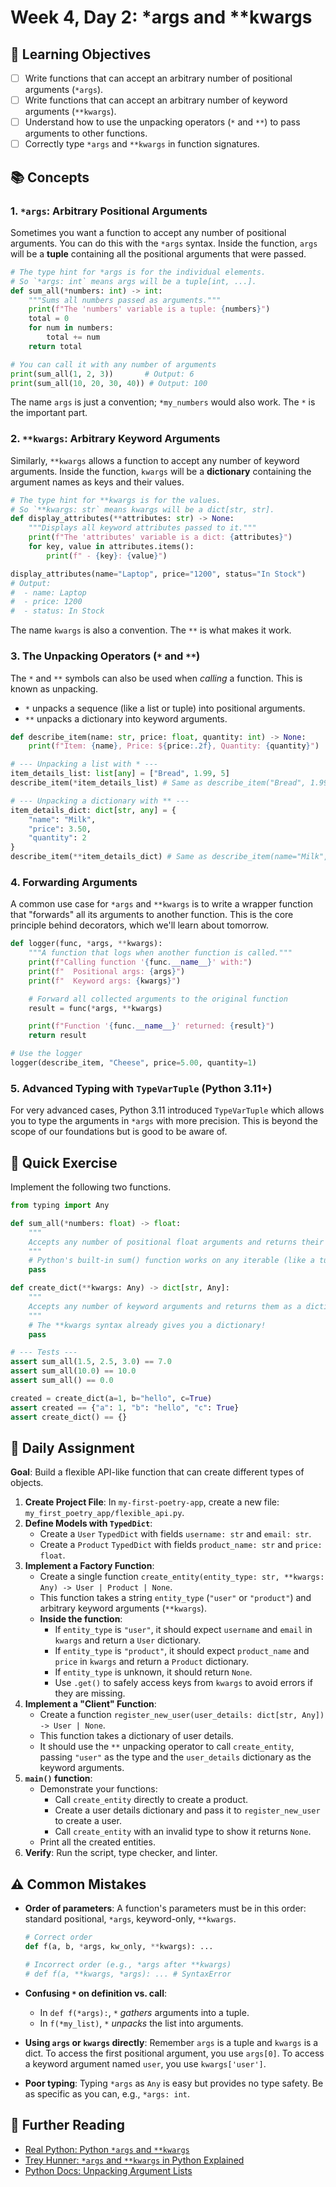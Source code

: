 # Week 4, Day 2: \*args and \*\*kwargs

## 🎯 Learning Objectives

- [ ] Write functions that can accept an arbitrary number of positional arguments (`*args`).
- [ ] Write functions that can accept an arbitrary number of keyword arguments (`**kwargs`).
- [ ] Understand how to use the unpacking operators (`*` and `**`) to pass arguments to other functions.
- [ ] Correctly type `*args` and `**kwargs` in function signatures.

## 📚 Concepts

### 1. `*args`: Arbitrary Positional Arguments

Sometimes you want a function to accept any number of positional arguments. You can do this with the `*args` syntax. Inside the function, `args` will be a **tuple** containing all the positional arguments that were passed.

```python
# The type hint for *args is for the individual elements.
# So `*args: int` means args will be a tuple[int, ...].
def sum_all(*numbers: int) -> int:
    """Sums all numbers passed as arguments."""
    print(f"The 'numbers' variable is a tuple: {numbers}")
    total = 0
    for num in numbers:
        total += num
    return total

# You can call it with any number of arguments
print(sum_all(1, 2, 3))       # Output: 6
print(sum_all(10, 20, 30, 40)) # Output: 100
```

The name `args` is just a convention; `*my_numbers` would also work. The `*` is the important part.

### 2. `**kwargs`: Arbitrary Keyword Arguments

Similarly, `**kwargs` allows a function to accept any number of keyword arguments. Inside the function, `kwargs` will be a **dictionary** containing the argument names as keys and their values.

```python
# The type hint for **kwargs is for the values.
# So `**kwargs: str` means kwargs will be a dict[str, str].
def display_attributes(**attributes: str) -> None:
    """Displays all keyword attributes passed to it."""
    print(f"The 'attributes' variable is a dict: {attributes}")
    for key, value in attributes.items():
        print(f" - {key}: {value}")

display_attributes(name="Laptop", price="1200", status="In Stock")
# Output:
#  - name: Laptop
#  - price: 1200
#  - status: In Stock
```

The name `kwargs` is also a convention. The `**` is what makes it work.

### 3. The Unpacking Operators (`*` and `**`)

The `*` and `**` symbols can also be used when _calling_ a function. This is known as unpacking.

- `*` unpacks a sequence (like a list or tuple) into positional arguments.
- `**` unpacks a dictionary into keyword arguments.

```python
def describe_item(name: str, price: float, quantity: int) -> None:
    print(f"Item: {name}, Price: ${price:.2f}, Quantity: {quantity}")

# --- Unpacking a list with * ---
item_details_list: list[any] = ["Bread", 1.99, 5]
describe_item(*item_details_list) # Same as describe_item("Bread", 1.99, 5)

# --- Unpacking a dictionary with ** ---
item_details_dict: dict[str, any] = {
    "name": "Milk",
    "price": 3.50,
    "quantity": 2
}
describe_item(**item_details_dict) # Same as describe_item(name="Milk", price=3.50, quantity=2)
```

### 4. Forwarding Arguments

A common use case for `*args` and `**kwargs` is to write a wrapper function that "forwards" all its arguments to another function. This is the core principle behind decorators, which we'll learn about tomorrow.

```python
def logger(func, *args, **kwargs):
    """A function that logs when another function is called."""
    print(f"Calling function '{func.__name__}' with:")
    print(f"  Positional args: {args}")
    print(f"  Keyword args: {kwargs}")

    # Forward all collected arguments to the original function
    result = func(*args, **kwargs)

    print(f"Function '{func.__name__}' returned: {result}")
    return result

# Use the logger
logger(describe_item, "Cheese", price=5.00, quantity=1)
```

### 5. Advanced Typing with `TypeVarTuple` (Python 3.11+)

For very advanced cases, Python 3.11 introduced `TypeVarTuple` which allows you to type the arguments in `*args` with more precision. This is beyond the scope of our foundations but is good to be aware of.

## 🔹 Quick Exercise

Implement the following two functions.

```python
from typing import Any

def sum_all(*numbers: float) -> float:
    """
    Accepts any number of positional float arguments and returns their sum.
    """
    # Python's built-in sum() function works on any iterable (like a tuple).
    pass

def create_dict(**kwargs: Any) -> dict[str, Any]:
    """
    Accepts any number of keyword arguments and returns them as a dictionary.
    """
    # The **kwargs syntax already gives you a dictionary!
    pass

# --- Tests ---
assert sum_all(1.5, 2.5, 3.0) == 7.0
assert sum_all(10.0) == 10.0
assert sum_all() == 0.0

created = create_dict(a=1, b="hello", c=True)
assert created == {"a": 1, "b": "hello", "c": True}
assert create_dict() == {}
```

## 📝 Daily Assignment

**Goal**: Build a flexible API-like function that can create different types of objects.

1.  **Create Project File**: In `my-first-poetry-app`, create a new file: `my_first_poetry_app/flexible_api.py`.
2.  **Define Models with `TypedDict`**:
    - Create a `User` `TypedDict` with fields `username: str` and `email: str`.
    - Create a `Product` `TypedDict` with fields `product_name: str` and `price: float`.
3.  **Implement a Factory Function**:
    - Create a single function `create_entity(entity_type: str, **kwargs: Any) -> User | Product | None`.
    - This function takes a string `entity_type` (`"user"` or `"product"`) and arbitrary keyword arguments (`**kwargs`).
    - **Inside the function**:
      - If `entity_type` is `"user"`, it should expect `username` and `email` in `kwargs` and return a `User` dictionary.
      - If `entity_type` is `"product"`, it should expect `product_name` and `price` in `kwargs` and return a `Product` dictionary.
      - If `entity_type` is unknown, it should return `None`.
      - Use `.get()` to safely access keys from `kwargs` to avoid errors if they are missing.
4.  **Implement a "Client" Function**:
    - Create a function `register_new_user(user_details: dict[str, Any]) -> User | None`.
    - This function takes a dictionary of user details.
    - It should use the `**` unpacking operator to call `create_entity`, passing `"user"` as the type and the `user_details` dictionary as the keyword arguments.
5.  **`main()` function**:
    - Demonstrate your functions:
      - Call `create_entity` directly to create a product.
      - Create a user details dictionary and pass it to `register_new_user` to create a user.
      - Call `create_entity` with an invalid type to show it returns `None`.
    - Print all the created entities.
6.  **Verify**: Run the script, type checker, and linter.

## ⚠️ Common Mistakes

- **Order of parameters**: A function's parameters must be in this order: standard positional, `*args`, keyword-only, `**kwargs`.

  ```python
  # Correct order
  def f(a, b, *args, kw_only, **kwargs): ...

  # Incorrect order (e.g., *args after **kwargs)
  # def f(a, **kwargs, *args): ... # SyntaxError
  ```

- **Confusing `*` on definition vs. call**:
  - In `def f(*args):`, `*` _gathers_ arguments into a tuple.
  - In `f(*my_list)`, `*` _unpacks_ the list into arguments.
- **Using `args` or `kwargs` directly**: Remember `args` is a tuple and `kwargs` is a dict. To access the first positional argument, you use `args[0]`. To access a keyword argument named `user`, you use `kwargs['user']`.
- **Poor typing**: Typing `*args` as `Any` is easy but provides no type safety. Be as specific as you can, e.g., `*args: int`.

## 📖 Further Reading

- [Real Python: Python `*args` and `**kwargs`](https://realpython.com/python-args-kwargs/)
- [Trey Hunner: `*args` and `**kwargs` in Python Explained](https://treyhunner.com/2018/04/keyword-arguments-in-python/)
- [Python Docs: Unpacking Argument Lists](https://docs.python.org/3/tutorial/controlflow.html#unpacking-argument-lists)
